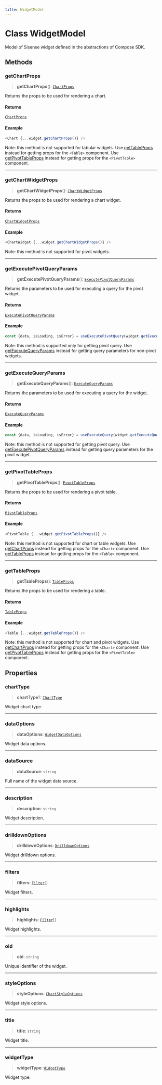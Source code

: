 ```yaml
---
title: WidgetModel
---
```


# Class WidgetModel <Badge type="fusionEmbed" text="Fusion Embed" />

Model of Sisense widget defined in the abstractions of Compose SDK.

## Methods

### getChartProps

> **getChartProps**(): [`ChartProps`](../interfaces/interface.ChartProps.md)

Returns the props to be used for rendering a chart.

#### Returns

[`ChartProps`](../interfaces/interface.ChartProps.md)

#### Example

```ts
<Chart {...widget.getChartProps()} />
```

Note: this method is not supported for tabular widgets.
Use [getTableProps](class.WidgetModel.md#gettableprops) instead for getting props for the `<Table>`  component.
Use [getPivotTableProps](class.WidgetModel.md#getpivottableprops) instead for getting props for the `<PivotTable>`  component.

***

### getChartWidgetProps

> **getChartWidgetProps**(): [`ChartWidgetProps`](../interfaces/interface.ChartWidgetProps.md)

Returns the props to be used for rendering a chart widget.

#### Returns

[`ChartWidgetProps`](../interfaces/interface.ChartWidgetProps.md)

#### Example

```ts
<ChartWidget {...widget.getChartWidgetProps()} />
```

Note: this method is not supported for pivot widgets.

***

### getExecutePivotQueryParams

> **getExecutePivotQueryParams**(): [`ExecutePivotQueryParams`](../interfaces/interface.ExecutePivotQueryParams.md)

Returns the parameters to be used for executing a query for the pivot widget.

#### Returns

[`ExecutePivotQueryParams`](../interfaces/interface.ExecutePivotQueryParams.md)

#### Example

```ts
const {data, isLoading, isError} = useExecutePivotQuery(widget.getExecutePivotQueryParams());
```

Note: this method is supported only for getting pivot query.
Use [getExecuteQueryParams](class.WidgetModel.md#getexecutequeryparams) instead for getting query parameters for non-pivot widgets.

***

### getExecuteQueryParams

> **getExecuteQueryParams**(): [`ExecuteQueryParams`](../interfaces/interface.ExecuteQueryParams.md)

Returns the parameters to be used for executing a query for the widget.

#### Returns

[`ExecuteQueryParams`](../interfaces/interface.ExecuteQueryParams.md)

#### Example

```ts
const {data, isLoading, isError} = useExecuteQuery(widget.getExecuteQueryParams());
```

Note: this method is not supported for getting pivot query.
Use [getExecutePivotQueryParams](class.WidgetModel.md#getexecutepivotqueryparams) instead for getting query parameters for the pivot widget.

***

### getPivotTableProps

> **getPivotTableProps**(): [`PivotTableProps`](../interfaces/interface.PivotTableProps.md)

Returns the props to be used for rendering a pivot table.

#### Returns

[`PivotTableProps`](../interfaces/interface.PivotTableProps.md)

#### Example

```ts
<PivotTable {...widget.getPivotTableProps()} />
```

Note: this method is not supported for chart or table widgets.
Use [getChartProps](class.WidgetModel.md#getchartprops) instead for getting props for the `<Chart>`  component.
Use [getTableProps](class.WidgetModel.md#gettableprops) instead for getting props for the `<Table>`  component.

***

### getTableProps

> **getTableProps**(): [`TableProps`](../interfaces/interface.TableProps.md)

Returns the props to be used for rendering a table.

#### Returns

[`TableProps`](../interfaces/interface.TableProps.md)

#### Example

```ts
<Table {...widget.getTableProps()} />
```

Note: this method is not supported for chart and pivot widgets.
Use [getChartProps](class.WidgetModel.md#getchartprops) instead for getting props for the `<Chart>`  component.
Use [getPivotTableProps](class.WidgetModel.md#getpivottableprops) instead for getting props for the `<PivotTable>`  component.

## Properties

### chartType

> **chartType**?: [`ChartType`](../type-aliases/type-alias.ChartType.md)

Widget chart type.

***

### dataOptions

> **dataOptions**: [`WidgetDataOptions`](../type-aliases/type-alias.WidgetDataOptions.md)

Widget data options.

***

### dataSource

> **dataSource**: `string`

Full name of the widget data source.

***

### description

> **description**: `string`

Widget description.

***

### drilldownOptions

> **drilldownOptions**: [`DrilldownOptions`](../type-aliases/type-alias.DrilldownOptions.md)

Widget drilldown options.

***

### filters

> **filters**: [`Filter`](../../sdk-data/interfaces/interface.Filter.md)[]

Widget filters.

***

### highlights

> **highlights**: [`Filter`](../../sdk-data/interfaces/interface.Filter.md)[]

Widget highlights.

***

### oid

> **oid**: `string`

Unique identifier of the widget.

***

### styleOptions

> **styleOptions**: [`ChartStyleOptions`](../type-aliases/type-alias.ChartStyleOptions.md)

Widget style options.

***

### title

> **title**: `string`

Widget title.

***

### widgetType

> **widgetType**: [`WidgetType`](../type-aliases/type-alias.WidgetType.md)

Widget type.
